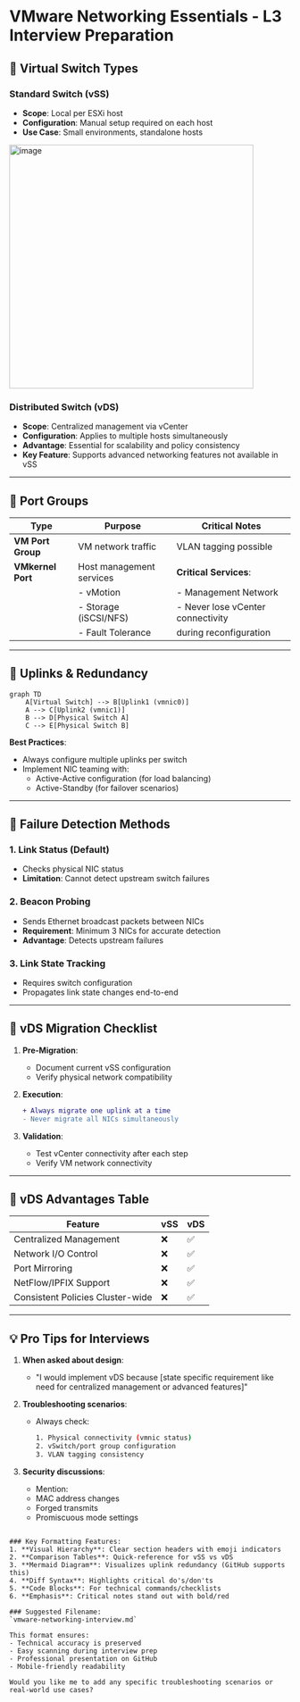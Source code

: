 
# VMware Networking Essentials - L3 Interview Preparation

## 🔹 Virtual Switch Types

### Standard Switch (vSS)
- **Scope**: Local per ESXi host
- **Configuration**: Manual setup required on each host
- **Use Case**: Small environments, standalone hosts
<img width="437" alt="image" src="https://github.com/user-attachments/assets/afe6681a-368d-4e59-ba12-e296b0a324df" />

### Distributed Switch (vDS)
- **Scope**: Centralized management via vCenter
- **Configuration**: Applies to multiple hosts simultaneously
- **Advantage**: Essential for scalability and policy consistency
- **Key Feature**: Supports advanced networking features not available in vSS

---

## 🔹 Port Groups

| Type                | Purpose                          | Critical Notes                     |
|---------------------|----------------------------------|------------------------------------|
| **VM Port Group**   | VM network traffic              | VLAN tagging possible              |
| **VMkernel Port**   | Host management services        | **Critical Services**:            |
|                     | - vMotion                       | - Management Network               |
|                     | - Storage (iSCSI/NFS)           | - Never lose vCenter connectivity |
|                     | - Fault Tolerance               | during reconfiguration            |

---

## 🔹 Uplinks & Redundancy

```mermaid
graph TD
    A[Virtual Switch] --> B[Uplink1 (vmnic0)]
    A --> C[Uplink2 (vmnic1)]
    B --> D[Physical Switch A]
    C --> E[Physical Switch B]
```

**Best Practices**:
- Always configure multiple uplinks per switch
- Implement NIC teaming with:
  - Active-Active configuration (for load balancing)
  - Active-Standby (for failover scenarios)

---

## 🔹 Failure Detection Methods

### 1. Link Status (Default)
- Checks physical NIC status
- **Limitation**: Cannot detect upstream switch failures

### 2. Beacon Probing
- Sends Ethernet broadcast packets between NICs
- **Requirement**: Minimum 3 NICs for accurate detection
- **Advantage**: Detects upstream failures

### 3. Link State Tracking
- Requires switch configuration
- Propagates link state changes end-to-end

---

## 🔹 vDS Migration Checklist

1. **Pre-Migration**:
   - Document current vSS configuration
   - Verify physical network compatibility

2. **Execution**:
   ```diff
   + Always migrate one uplink at a time
   - Never migrate all NICs simultaneously
   ```

3. **Validation**:
   - Test vCenter connectivity after each step
   - Verify VM network connectivity

---

## 🔹 vDS Advantages Table

| Feature                      | vSS | vDS |
|------------------------------|-----|-----|
| Centralized Management       | ❌  | ✅  |
| Network I/O Control          | ❌  | ✅  |
| Port Mirroring               | ❌  | ✅  |
| NetFlow/IPFIX Support        | ❌  | ✅  |
| Consistent Policies Cluster-wide | ❌ | ✅ |

---

## 💡 Pro Tips for Interviews

1. **When asked about design**:
   - "I would implement vDS because [state specific requirement like need for centralized management or advanced features]"

2. **Troubleshooting scenarios**:
   - Always check:
     ```bash
     1. Physical connectivity (vmnic status)
     2. vSwitch/port group configuration
     3. VLAN tagging consistency
     ```

3. **Security discussions**:
   - Mention:
   - MAC address changes
   - Forged transmits
   - Promiscuous mode settings

```

### Key Formatting Features:
1. **Visual Hierarchy**: Clear section headers with emoji indicators
2. **Comparison Tables**: Quick-reference for vSS vs vDS
3. **Mermaid Diagram**: Visualizes uplink redundancy (GitHub supports this)
4. **Diff Syntax**: Highlights critical do's/don'ts
5. **Code Blocks**: For technical commands/checklists
6. **Emphasis**: Critical notes stand out with bold/red

### Suggested Filename:
`vmware-networking-interview.md`

This format ensures:
- Technical accuracy is preserved
- Easy scanning during interview prep
- Professional presentation on GitHub
- Mobile-friendly readability

Would you like me to add any specific troubleshooting scenarios or real-world use cases?
